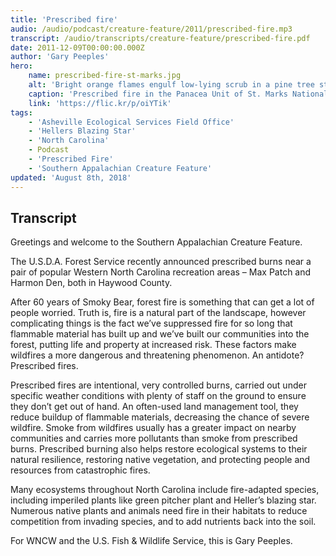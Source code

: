 ```yaml
---
title: 'Prescribed fire'
audio: /audio/podcast/creature-feature/2011/prescribed-fire.mp3
transcript: /audio/transcripts/creature-feature/prescribed-fire.pdf
date: 2011-12-09T00:00:00.000Z
author: 'Gary Peeples'
hero:
    name: prescribed-fire-st-marks.jpg
    alt: 'Bright orange flames engulf low-lying scrub in a pine tree stand.'
    caption: 'Prescribed fire in the Panacea Unit of St. Marks National Wildlife Refuge June 2013. <a href="https://flic.kr/p/oiYTik">Photo</a> by Jennifer Hinckley, USFWS.'
    link: 'https://flic.kr/p/oiYTik'
tags:
    - 'Asheville Ecological Services Field Office'
    - 'Hellers Blazing Star'
    - 'North Carolina'
    - Podcast
    - 'Prescribed Fire'
    - 'Southern Appalachian Creature Feature'
updated: 'August 8th, 2018'
---
```


## Transcript

Greetings and welcome to the Southern Appalachian Creature Feature.

The U.S.D.A. Forest Service recently announced prescribed burns near a pair of popular Western North Carolina recreation areas – Max Patch and Harmon Den, both in Haywood County.

After 60 years of Smoky Bear, forest fire is something that can get a lot of people worried. Truth is, fire is a natural part of the landscape, however complicating things is the fact we’ve suppressed fire for so long that flammable material has built up and we’ve built our communities into the forest, putting life and property at increased risk. These factors make wildfires a more dangerous and threatening phenomenon. An antidote? Prescribed fires.

Prescribed fires are intentional, very controlled burns, carried out under specific weather conditions with plenty of staff on the ground to ensure they don’t get out of hand. An often-used land management tool, they reduce buildup of flammable materials, decreasing the chance of severe wildfire. Smoke from wildfires usually has a greater impact on nearby communities and carries more pollutants than smoke from prescribed burns. Prescribed burning also helps restore ecological systems to their natural resilience, restoring native vegetation, and protecting people and resources from catastrophic fires.

Many ecosystems throughout North Carolina include fire-adapted species, including imperiled plants like green pitcher plant and Heller’s blazing star. Numerous native plants and animals need fire in their habitats to reduce competition from invading species, and to add nutrients back into the soil.

For WNCW and the U.S. Fish & Wildlife Service, this is Gary Peeples.